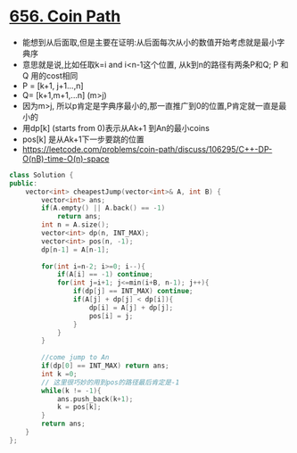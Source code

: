 # [656. Coin Path](https://leetcode.com/problems/coin-path/description/)
* 能想到从后面取,但是主要在证明:从后面每次从小的数值开始考虑就是最小字典序
* 意思就是说,比如任取k=i and i<n-1这个位置, 从k到n的路径有两条P和Q;  P 和Q 用的cost相同
* P = [k+1, j+1...,n]
* Q= [k+1,m+1,...n] (m>j)
* 因为m>j, 所以p肯定是字典序最小的,那一直推广到0的位置,P肯定就一直是最小的
* 用dp[k] (starts from 0)表示从Ak+1 到An的最小coins
* pos[k] 是从Ak+1下一步要跳的位置
* https://leetcode.com/problems/coin-path/discuss/106295/C++-DP-O(nB)-time-O(n)-space

```c++
class Solution {
public:
    vector<int> cheapestJump(vector<int>& A, int B) {
        vector<int> ans;
        if(A.empty() || A.back() == -1)
            return ans;
        int n = A.size();
        vector<int> dp(n, INT_MAX);
        vector<int> pos(n, -1);
        dp[n-1] = A[n-1];
        
        for(int i=n-2; i>=0; i--){
            if(A[i] == -1) continue;
            for(int j=i+1; j<=min(i+B, n-1); j++){
                if(dp[j] == INT_MAX) continue;
                if(A[j] + dp[j] < dp[i]){
                    dp[i] = A[j] + dp[j];
                    pos[i] = j;
                }
            }
        }
        
        //come jump to An
        if(dp[0] == INT_MAX) return ans;
        int k =0;
        // 这里很巧妙的用到pos的路径最后肯定是-1
        while(k != -1){
            ans.push_back(k+1);
            k = pos[k];
        }
        return ans;
    }
};

```
